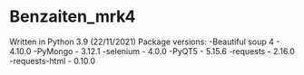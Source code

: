 # Benzaiten_mrk4
 
Written in Python 3.9 (22/11/2021)
Package versions:
-Beautiful soup 4 - 4.10.0 
-PyMongo - 3.12.1
-selenium - 4.0.0
-PyQT5 - 5.15.6
-requests - 2.16.0 
-requests-html - 0.10.0
